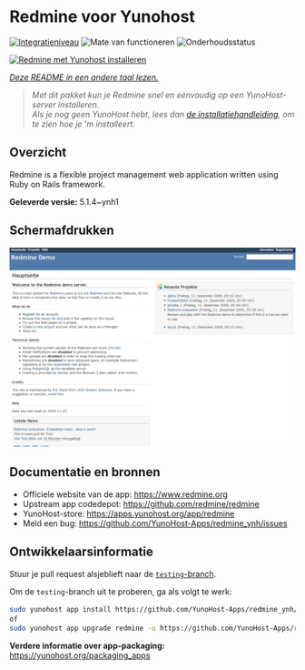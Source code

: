 <!--
NB: Deze README is automatisch gegenereerd door <https://github.com/YunoHost/apps/tree/master/tools/readme_generator>
Hij mag NIET handmatig aangepast worden.
-->

# Redmine voor Yunohost

[![Integratieniveau](https://dash.yunohost.org/integration/redmine.svg)](https://ci-apps.yunohost.org/ci/apps/redmine/) ![Mate van functioneren](https://ci-apps.yunohost.org/ci/badges/redmine.status.svg) ![Onderhoudsstatus](https://ci-apps.yunohost.org/ci/badges/redmine.maintain.svg)

[![Redmine met Yunohost installeren](https://install-app.yunohost.org/install-with-yunohost.svg)](https://install-app.yunohost.org/?app=redmine)

*[Deze README in een andere taal lezen.](./ALL_README.md)*

> *Met dit pakket kun je Redmine snel en eenvoudig op een YunoHost-server installeren.*  
> *Als je nog geen YunoHost hebt, lees dan [de installatiehandleiding](https://yunohost.org/install), om te zien hoe je 'm installeert.*

## Overzicht

Redmine is a flexible project management web application written using Ruby on Rails framework.


**Geleverde versie:** 5.1.4~ynh1

## Schermafdrukken

![Schermafdrukken van Redmine](./doc/screenshots/Redmine-demo.png)

## Documentatie en bronnen

- Officiele website van de app: <https://www.redmine.org>
- Upstream app codedepot: <https://github.com/redmine/redmine>
- YunoHost-store: <https://apps.yunohost.org/app/redmine>
- Meld een bug: <https://github.com/YunoHost-Apps/redmine_ynh/issues>

## Ontwikkelaarsinformatie

Stuur je pull request alsjeblieft naar de [`testing`-branch](https://github.com/YunoHost-Apps/redmine_ynh/tree/testing).

Om de `testing`-branch uit te proberen, ga als volgt te werk:

```bash
sudo yunohost app install https://github.com/YunoHost-Apps/redmine_ynh/tree/testing --debug
of
sudo yunohost app upgrade redmine -u https://github.com/YunoHost-Apps/redmine_ynh/tree/testing --debug
```

**Verdere informatie over app-packaging:** <https://yunohost.org/packaging_apps>

